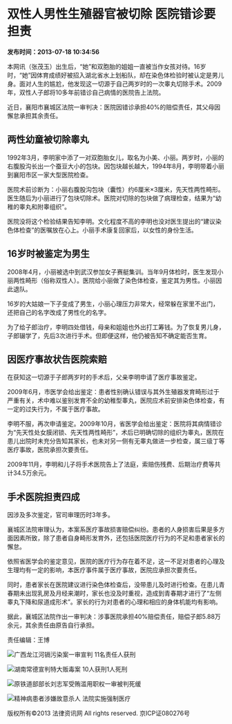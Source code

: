 # 双性人男性生殖器官被切除 医院错诊要担责

**发布时间：2013-07-18 10:34:56**

本网讯（张茂玉）出生后，“她”和双胞胎的姐姐一直被当作女孩对待。16岁时，“她”因体育成绩好被招入湖北省水上划船队，却在染色体检验时被认定是男儿身。面对人生的尴尬，他发现这一切源于自己两岁时的一次睾丸切除手术。2009年，双性人子郎将10多年前错诊自己病情的医院告上法院。

近日，襄阳市襄城区法院一审判决：医院因错诊承担40%的赔偿责任，其父母因懈怠承担其余责任。

## 两性幼童被切除睾丸

1992年3月，李明家中添了一对双胞胎女儿，取名为小美、小丽。两岁时，小丽的右腹股沟长出一个蚕豆大小的包块。因包块越长越大，1994年8月，李明带着小丽到襄阳市区一家大型医院检查。

医院术前诊断为：小丽右腹股沟包块（囊性）约6厘米×3厘米，先天性两性畸形。医生随后为小丽进行了包块切除术。医院对切除的包块做了病理检查，结果为“幼稚的睾丸和附睾组织”。

医院没将这个检验结果告知李明。文化程度不高的李明也没对医生提出的“建议染色体检查”的医嘱放在心上。小丽手术康复回家后，以女性的身份生活。

## 16岁时被鉴定为男生

2008年4月，小丽被选中到武汉参加女子赛艇集训。当年9月体检时，医生发现小丽两性畸形（俗称双性人）。医院给小丽做了染色体检查，鉴定其为男性。小丽因此退队。

16岁的大姑娘一下子变成了男生，小丽心理压力非常大，经常躲在家里不出门，还把自己的名字改成了男性化的名字。

为了给子郎治疗，李明四处借钱，母亲和姐姐也外出打工筹钱。为了恢复男儿身，子郎辍学了，先后3次进行手术。但即便这样，他仍被告知不确定能否生育。

## 因医疗事故状告医院索赔

在获知这一切源于子郎两岁时的手术后，父亲李明申请了医疗事故鉴定。

2009年6月，市医学会给出鉴定：患者性别确认错误与其外生殖器发育畸形过于严重有关，术中难以鉴别发育不全的幼稚型睾丸，医院应术前安排染色体检查，有一定的过失行为，不属于医疗事故。

李明不服，再次申请鉴定。2009年10月，省医学会给出鉴定：医院将其病情错诊为“先天性处女膜闭锁、先天性两性畸形”，术后已明确切除的组织为睾丸，医院在患儿出院时未充分告知其家长，也未对另一侧有无睾丸做进一步检查，属三级丁等医疗事故，医院承担次要责任。

2009年11月，李明和儿子将手术医院告上了法庭，索赔伤残费、后期治疗费等共计34.5万余元。

## 手术医院担责四成

因涉及多次鉴定，官司审理历时3年多。

襄城区法院审理认为，本案系医疗事故损害赔偿纠纷。患者的人身损害后果是多方面因素所致，除了患者自身畸形发育外，还包括医院医疗行为的不足和患者家长的懈怠。

依照省医学会的鉴定意见，医院的医疗行为存在着不足，这一不足对患者的心理及生理均有一定的影响，本医疗事件属于医疗事故，医院应承担次要责任。

同时，患者家长在医院建议进行染色体检查后，没带患儿及时进行检查。在患儿青春期未出现乳房及月经来潮时，家长也没及时重视，造成到青春期才进行了“左侧睾丸下降和尿道成形术”。家长的行为对患者的心理和相应的身体机能均有影响。

据此，襄城区法院作出一审判决：涉事医院承担40%赔偿责任，赔偿子郎5.88万余元，其余责任由原告自行承担。

责任编辑：王博

![广西龙江河镉污染案一审宣判 11名责任人获刑](https://html/media/201307/17/23498.jpg)

![湖南常德宣判特大贩毒案 10人获刑1人死刑](https://html/media/201307/10/23438.jpg)

![原铁道部部长刘志军受贿滥用职权一审被判死缓](https://html/media/201307/08/23414.png)

![精神病患者涉嫌故意杀人 法院实施强制医疗](https://html/media/201307/03/23380.jpg)

版权所有©2013 法律资讯网 All rights reserved. 京ICP证080276号
<!-- tcd_original_link http://www.dyzxw.org/html/article/201307/18/137704.shtml -->
